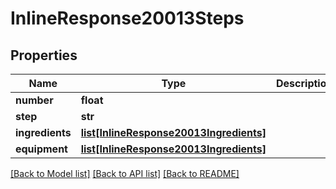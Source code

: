 # InlineResponse20013Steps

## Properties
Name | Type | Description | Notes
------------ | ------------- | ------------- | -------------
**number** | **float** |  | 
**step** | **str** |  | 
**ingredients** | [**list[InlineResponse20013Ingredients]**](InlineResponse20013Ingredients.md) |  | [optional] 
**equipment** | [**list[InlineResponse20013Ingredients]**](InlineResponse20013Ingredients.md) |  | [optional] 

[[Back to Model list]](../README.md#documentation-for-models) [[Back to API list]](../README.md#documentation-for-api-endpoints) [[Back to README]](../README.md)


